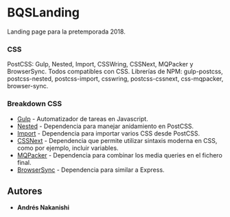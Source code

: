 # BQSLanding

Landing page para la pretemporada 2018.

### CSS

PostCSS: Gulp, Nested, Import, CSSWring, CSSNext, MQPacker y BrowserSync. Todos compatibles con CSS.
Librerías de NPM: gulp-postcss, postcss-nested, postcss-import, csswring, postcss-cssnext, css-mqpacker, browser-sync.

### Breakdown CSS 

* [Gulp](https://gulpjs.com/) - Automatizador de tareas en Javascript.
* [Nested](https://github.com/postcss/postcss-nested) - Dependencia para manejar anidamiento en PostCSS.
* [Import](https://github.com/postcss/postcss-import) - Dependencia para importar varios CSS desde PostCSS.
* [CSSNext](http://cssnext.io/features/) - Dependencia que permite utilizar sintaxis moderna en CSS, como por ejemplo, incluir variables.
* [MQPacker](https://github.com/hail2u/node-css-mqpacker) - Dependencia para combinar los media queries en el fichero final.
* [BrowserSync](https://www.browsersync.io/) - Dependencia para similar a Express.

## Autores

* **Andrés Nakanishi**
